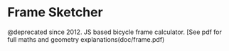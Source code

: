 # Frame Sketcher

@deprecated since 2012. JS based bicycle frame calculator. 
[See pdf for full maths and geometry explanations(doc/frame.pdf)
